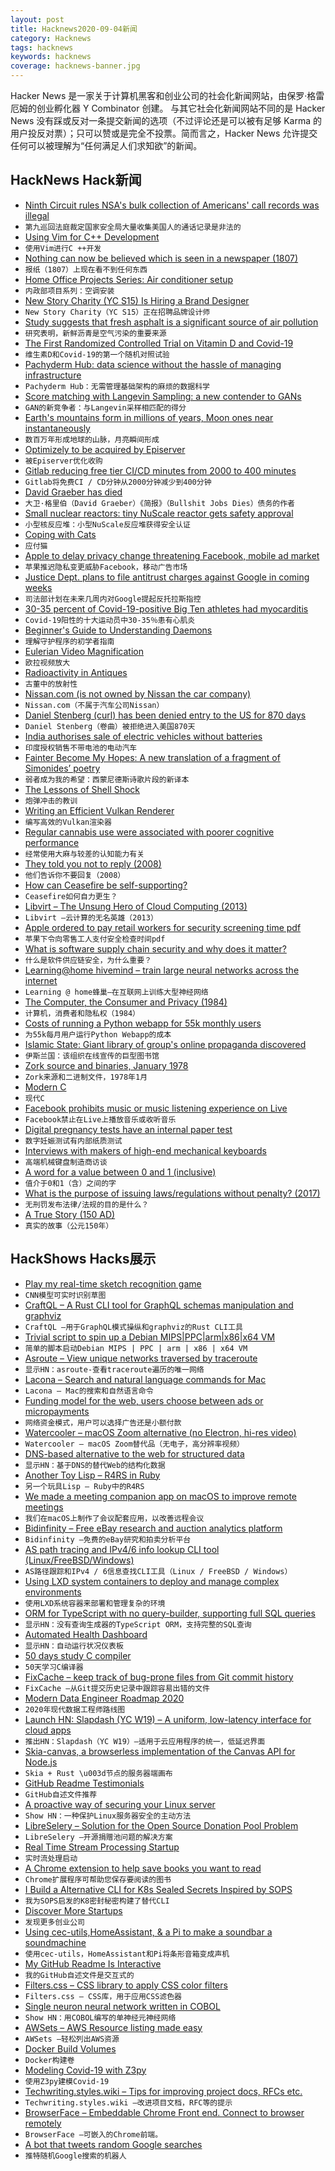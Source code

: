 ```yaml
---
layout: post
title: Hacknews2020-09-04新闻
category: Hacknews
tags: hacknews
keywords: hacknews
coverage: hacknews-banner.jpg
---
```


Hacker News 是一家关于计算机黑客和创业公司的社会化新闻网站，由保罗·格雷厄姆的创业孵化器 Y Combinator 创建。
与其它社会化新闻网站不同的是 Hacker News 没有踩或反对一条提交新闻的选项（不过评论还是可以被有足够 Karma 的用户投反对票）；只可以赞或是完全不投票。简而言之，Hacker News 允许提交任何可以被理解为“任何满足人们求知欲”的新闻。

## HackNews Hack新闻


- [Ninth Circuit rules NSA's bulk collection of Americans' call records was illegal](https://www.politico.com/news/2020/09/02/court-rules-nsa-phone-snooping-illegal-407727)
- `第九巡回法庭裁定国家安全局大量收集美国人的通话记录是非法的`
- [Using Vim for C++ Development](https://gist.github.com/p1v0t/42a34744b5e4f5980e5f4e1c980ec859)
- `使用Vim进行C ++开发`
- [Nothing can now be believed which is seen in a newspaper (1807)](https://press-pubs.uchicago.edu/founders/documents/amendI_speechs29.html)
- `报纸（1807）上现在看不到任何东西`
- [Home Office Projects Series: Air conditioner setup](https://www.techprowd.com/home-office-projects-series-air-conditioner-setup/)
- `内政部项目系列：空调安装`
- [New Story Charity (YC S15) Is Hiring a Brand Designer](https://newstorycharity.org/careers/brand-designer)
- `New Story Charity（YC S15）正在招聘品牌设计师`
- [Study suggests that fresh asphalt is a significant source of air pollution](https://www.sciencemag.org/news/2020/09/it-s-not-just-cars-make-pollution-it-s-roads-they-drive-too)
- `研究表明，新鲜沥青是空气污染的重要来源`
- [The First Randomized Controlled Trial on Vitamin D and Covid-19](https://www.sciencedirect.com/science/article/pii/S0960076020302764)
- `维生素D和Covid-19的第一个随机对照试验`
- [Pachyderm Hub: data science without the hassle of managing infrastructure](https://www.pachyderm.com/blog/pachyderm-hub-is-now-in-production/)
- `Pachyderm Hub：无需管理基础架构的麻烦的数据科学`
- [Score matching with Langevin Sampling: a new contender to GANs](https://ajolicoeur.wordpress.com/the-new-contender-to-gans-score-matching-with-langevin-sampling/)
- `GAN的新竞争者：与Langevin采样相匹配的得分`
- [Earth's mountains form in millions of years, Moon ones near instantaneously](https://jatan.space/exploring-moon-mountains/)
- `数百万年形成地球的山脉，月亮瞬间形成`
- [Optimizely to be acquired by Episerver](https://www.bloomberg.com/news/articles/2020-09-03/goldman-backed-startup-optimizely-to-be-acquired-by-episerver)
- `被Episerver优化收购`
- [Gitlab reducing free tier CI/CD minutes from 2000 to 400 minutes](https://about.gitlab.com/releases/2020/09/01/ci-minutes-update-free-users/)
- `Gitlab将免费CI / CD分钟从2000分钟减少到400分钟`
- [David Graeber has died](https://www.theguardian.com/books/2020/sep/03/david-graeber-anthropologist-and-author-of-bullshit-jobs-dies-aged-59)
- `大卫·格里伯（David Graeber）《简报》（Bullshit Jobs Dies）债务的作者`
- [Small nuclear reactors: tiny NuScale reactor gets safety approval](https://www.popularmechanics.com/science/a33896110/tiny-nuclear-reactor-government-approval/)
- `小型核反应堆：小型NuScale反应堆获得安全认证`
- [Coping with Cats](https://acesounderglass.com/2020/09/02/coping-with-cats/)
- `应付猫`
- [Apple to delay privacy change threatening Facebook, mobile ad market](https://mobile.reuters.com/article/idUSKBN25U2JU)
- `苹果推迟隐私变更威胁Facebook，移动广告市场`
- [Justice Dept. plans to file antitrust charges against Google in coming weeks](https://www.nytimes.com/2020/09/03/us/politics/google-antitrust-justice-department.html)
- `司法部计划在未来几周内对Google提起反托拉斯指控`
- [30-35 percent of Covid-19-positive Big Ten athletes had myocarditis](https://www.centredaily.com/sports/college/penn-state-university/psu-football/article245448050.html)
- `Covid-19阳性的十大运动员中30-35％患有心肌炎`
- [Beginner's Guide to Understanding Daemons](https://blog.digitalbunker.dev/2020/09/03/understanding-daemons-unix/)
- `理解守护程序的初学者指南`
- [Eulerian Video Magnification](https://people.csail.mit.edu/mrub/evm/)
- `欧拉视频放大`
- [Radioactivity in Antiques](https://www.epa.gov/radtown/radioactivity-antiques)
- `古董中的放射性`
- [Nissan.com (is not owned by Nissan the car company)](https://nissan.com/)
- `Nissan.com（不属于汽车公司Nissan）`
- [Daniel Stenberg (curl) has been denied entry to the US for 870 days](https://daniel.haxx.se/us-visa.html)
- `Daniel Stenberg（卷曲）被拒绝进入美国870天`
- [India authorises sale of electric vehicles without batteries](https://www.electricmotorengineering.com/india-sale-of-electric-vehicles-without-batteries/)
- `印度授权销售不带电池的电动汽车`
- [Fainter Become My Hopes: A new translation of a fragment of Simonides’ poetry](https://www.laphamsquarterly.org/roundtable/fainter-become-my-hopes)
- `弱者成为我的希望：西蒙尼德斯诗歌片段的新译本`
- [The Lessons of Shell Shock](https://www.historytoday.com/history-matters/lessons-shell-shock)
- `炮弹冲击的教训`
- [Writing an Efficient Vulkan Renderer](https://zeux.io/2020/02/27/writing-an-efficient-vulkan-renderer/)
- `编写高效的Vulkan渲染器`
- [Regular cannabis use were associated with poorer cognitive performance](https://onlinelibrary.wiley.com/doi/full/10.1111/add.15207)
- `经常使用大麻与较差的认知能力有关`
- [They told you not to reply (2008)](http://voices.washingtonpost.com/securityfix/2008/03/they_told_you_not_to_reply.html)
- `他们告诉你不要回复（2008）`
- [How can Ceasefire be self-supporting?](https://ceasefire.net/post/a3pl4f/how_can_ceasefire_be_self-supporting)
- `Ceasefire如何自力更生？`
- [Libvirt – The Unsung Hero of Cloud Computing (2013)](https://vyomtech.com/2013/12/17/libvirt_the_unsung_hero_of_cloud_computing.html)
- `Libvirt –云计算的无名英雄（2013）`
- [Apple ordered to pay retail workers for security screening time pdf](https://cdn.ca9.uscourts.gov/datastore/opinions/2020/09/02/15-17382.pdf)
- `苹果下令向零售工人支付安全检查时间pdf`
- [What is software supply chain security and why does it matter?](https://github.blog/2020-09-02-secure-your-software-supply-chain-and-protect-against-supply-chain-threats-github-blog/)
- `什么是软件供应链安全，为什么重要？`
- [Learning@home hivemind – train large neural networks across the internet](https://learning-at-home.github.io/)
- `Learning @ home蜂巢–在互联网上训练大型神经网络`
- [The Computer, the Consumer and Privacy (1984)](https://www.nytimes.com/1984/03/04/weekinreview/the-computer-the-consumer-and-privacy.html)
- `计算机，消费者和隐私权（1984）`
- [Costs of running a Python webapp for 55k monthly users](https://keepthescore.co/blog/posts/costs-of-running-webapp/)
- `为55k每月用户运行Python Webapp的成本`
- [Islamic State: Giant library of group's online propaganda discovered](https://www.bbc.co.uk/news/technology-54011034)
- `伊斯兰国：该组织在线宣传的巨型图书馆`
- [Zork source and binaries, January 1978](https://github.com/MITDDC/zork-1978-01)
- `Zork来源和二进制文件，1978年1月`
- [Modern C](https://modernc.gforge.inria.fr/)
- `现代C`
- [Facebook prohibits music or music listening experience on Live](https://www.facebook.com/legal/music_guidelines)
- `Facebook禁止在Live上播放音乐或收听音乐`
- [Digital pregnancy tests have an internal paper test](https://twitter.com/Foone/status/1301707401024827392)
- `数字妊娠测试有内部纸质测试`
- [Interviews with makers of high-end mechanical keyboards](https://endgame.fyi)
- `高端机械键盘制造商访谈`
- [A word for a value between 0 and 1 (inclusive)](https://english.stackexchange.com/questions/275734/a-word-for-a-value-between-0-and-1-inclusive)
- `值介于0和1（含）之间的字`
- [What is the purpose of issuing laws/regulations without penalty? (2017)](https://politics.stackexchange.com/questions/26724/what-is-the-purpose-of-issuing-laws-regulations-without-penalty)
- `无刑罚发布法律/法规的目的是什么？ `
- [A True Story (150 AD)](https://www.sacred-texts.com/cla/luc/wl2/wl211.htm)
- `真实的故事（公元150年）`


## HackShows Hacks展示

- [ Play my real-time sketch recognition game](https://www.gradio.app/hub/hub-sketch-recognition)
- `CNN模型可实时识别草图`
- [ CraftQL – A Rust CLI tool for GraphQL schemas manipulation and graphviz](https://crates.io/crates/craftql)
- `CraftQL –用于GraphQL模式操纵和graphviz的Rust CLI工具`
- [ Trivial script to spin up a Debian MIPS|PPC|arm|x86|x64 VM](https://gist.github.com/cellularmitosis/54d3cc18e1b128b9286d7ceed3c5bdb7)
- `简单的脚本启动Debian MIPS | PPC | arm | x86 | x64 VM`
- [ Asroute – View unique networks traversed by traceroute](https://github.com/stevenpack/asroute)
- `显示HN：asroute-查看traceroute遍历的唯一网络`
- [ Lacona – Search and natural language commands for Mac](https://lacona.app)
- `Lacona – Mac的搜索和自然语言命令`
- [ Funding model for the web, users choose between ads or micropayments](http://satotious.com)
- `网络资金模式，用户可以选择广告还是小额付款`
- [ Watercooler – macOS Zoom alternative (no Electron, hi-res video)](http://getwatercooler.io)
- `Watercooler – macOS Zoom替代品（无电子，高分辨率视频）`
- [ DNS-based alternative to the web for structured data](https://www.num.uk/blog/announcing-num)
- `显示HN：基于DNS的替代Web的结构化数据`
- [ Another Toy Lisp – R4RS in Ruby](https://github.com/blue-tiki/rheme)
- `另一个玩具Lisp – Ruby中的R4RS`
- [ We made a meeting companion app on macOS to improve remote meetings](https://apps.apple.com/us/app/meetingninja/id1527536623?mt=12)
- `我们在macOS上制作了会议配套应用，以改善远程会议`
- [ Bidinfinity – Free eBay research and auction analytics platform](http://www.bidinfinity.com/)
- `Bidinfinity –免费的eBay研究和拍卖分析平台`
- [ AS path tracing and IPv4/6 info lookup CLI tool (Linux/FreeBSD/Windows)](https://github.com/nitefood/asn)
- `AS路径跟踪和IPv4 / 6信息查找CLI工具（Linux / FreeBSD / Windows）`
- [ Using LXD system containers to deploy and manage complex environments](https://github.com/bravetools/bravetools)
- `使用LXD系统容器来部署和管理复杂的环境`
- [ ORM for TypeScript with no query-builder, supporting full SQL queries](https://github.com/Seb-C/kiss-orm)
- `显示HN：没有查询生成器的TypeScript ORM，支持完整的SQL查询`
- [ Automated Health Dashboard](https://github.com/TwinProduction/gatus)
- `显示HN：自动运行状况仪表板`
- [ 50 days study C compiler](https://github.com/truongpt/meo)
- `50天学习C编译器`
- [ FixCache – keep track of bug-prone files from Git commit history](https://github.com/aavshr/fixCache)
- `FixCache –从Git提交历史记录中跟踪容易出错的文件`
- [ Modern Data Engineer Roadmap 2020](https://github.com/datastacktv/data-engineer-roadmap)
- `2020年现代数据工程师路线图`
- [Launch HN: Slapdash (YC W19) – A uniform, low-latency interface for cloud apps](item?id=24364811)
- `推出HN：Slapdash（YC W19）–适用于云应用程序的统一，低延迟界面`
- [ Skia-canvas, a browserless implementation of the Canvas API for Node.js](https://github.com/samizdatco/skia-canvas)
- `Skia + Rust \u003d节点的服务器端画布`
- [ GitHub Readme Testimonials](https://github.com/smashah/github-readme-testimonials)
- `GitHub自述文件推荐`
- [ A proactive way of securing your Linux server](https://github.com/prashantgupta24/firewalld-rest)
- `Show HN：一种保护Linux服务器安全的主动方法`
- [ LibreSelery – Solution for the Open Source Donation Pool Problem](https://github.com/protontypes/openselery)
- `LibreSelery –开源捐赠池问题的解决方案`
- [ Real Time Stream Processing Startup](item?id=24365686)
- `实时流处理启动`
- [ A Chrome extension to help save books you want to read](https://chrome.google.com/webstore/detail/babelshelf/hagchccjngldonihokhncngknojhabgc)
- `Chrome扩展程序可帮助您保存要阅读的图书`
- [ I Build a Alternative CLI for K8s Sealed Secrets Inspired by SOPS](https://github.com/dschniepp/sealit)
- `我为SOPS启发的K8密封秘密构建了替代CLI`
- [ Discover More Startups](https://www.startupjohn.com/discover)
- `发现更多创业公司`
- [ Using cec-utils,HomeAssistant, & a Pi to make a soundbar a soundmachine](https://blog.eldrid.ge/2020/09/03/raspberry-pi-soundbar-soundmachine/)
- `使用cec-utils，HomeAssistant和Pi将条形音箱变成声机`
- [ My GitHub Readme Is Interactive](https://github.com/veggiedefender/typing)
- `我的GitHub自述文件是交互式的`
- [ Filters.css – CSS library to apply CSS color filters](https://github.com/bansal/filters.css)
- `Filters.css – CSS库，用于应用CSS滤色器`
- [ Single neuron neural network written in COBOL](https://github.com/victorqribeiro/perceptronCobol)
- `Show HN：用COBOL编写的单神经元神经网络`
- [ AWSets – AWS Resource listing made easy](https://www.trek10.com/blog/awsets-aws-resource-listing-made-easy)
- `AWSets –轻松列出AWS资源`
- [ Docker Build Volumes](https://github.com/moby/buildkit/blob/master/frontend/dockerfile/docs/experimental.md)
- `Docker构建卷`
- [ Modeling Covid-19 with Z3py](https://github.com/chadbrewbaker/stopcovid)
- `使用Z3py建模Covid-19`
- [ Techwriting.styles.wiki – Tips for improving project docs, RFCs etc.](http://techwriting.styles.wiki)
- `Techwriting.styles.wiki –改进项目文档，RFC等的提示`
- [ BrowserFace – Embeddable Chrome Front end. Connect to browser remotely](https://github.com/dosyago/BrowserFace.git)
- `BrowserFace –可嵌入的Chrome前端。`
- [ A bot that tweets random Google searches](https://twitter.com/someonegoogled)
- `推特随机Google搜索的机器人`

